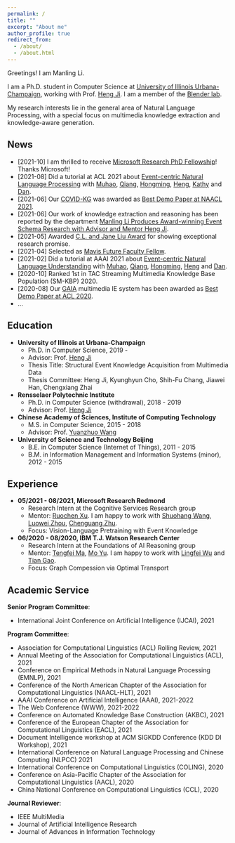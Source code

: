 ```yaml
---
permalink: /
title: ""
excerpt: "About me"
author_profile: true
redirect_from: 
  - /about/
  - /about.html
---
```


Greetings! I am Manling Li.

I am a Ph.D. student in Computer Science at [University of Illinois Urbana-Champaign](https://illinois.edu/), working with Prof. [Heng Ji](http://blender.cs.illinois.edu/hengji.html). I am a member of the [Blender lab](http://blender.cs.illinois.edu/index.html). 
<!-- Prior to UIUC, I got my master's degree from [Institute of Computing Technology](http://www.ict.ac.cn/), [Chinese Academy of Sciences](http://www.cas.cn/) in 2018, and received my bachelor's degree from [University of Science and Technology Beijing](http://www.ustb.edu.cn/index.asp) with Beijing Outstanding Undergraduate Award in 2015. -->
My research interests lie in the general area of Natural Language Processing, with a special focus on multimedia knowledge extraction and knowledge-aware generation.


News
------
* [2021-10] I am thrilled to receive [Microsoft Research PhD Fellowship](https://www.microsoft.com/en-us/research/academic-program/phd-fellowship/#!people)! Thanks Microsoft! 
* [2021-08] Did a tutorial at ACL 2021 about [Event-centric Natural Language Processing](https://cogcomp.seas.upenn.edu/page/tutorial.202108/) with [Muhao](https://muhaochen.github.io/), [Qiang](https://www.qiangning.info/), [Hongming](https://www.cse.ust.hk/~hzhangal/), [Heng](http://blender.cs.illinois.edu/hengji.html), [Kathy](http://www.cs.columbia.edu/~kathy) and [Dan](https://www.cis.upenn.edu/~danroth). 
* [2021-06] Our [COVID-KG](https://blender.cs.illinois.edu/paper/COVIDKG.pdf) was awarded as [Best Demo Paper at NAACL 2021](https://2021.naacl.org/blog/best-demo-award/).
* [2021-06] Our work of knowledge extraction and reasoning has been reported by the department [Manling Li Produces Award-winning Event Schema Research with Advisor and Mentor Heng Ji](https://cs.illinois.edu/news/manling-li-produces-award-winning-event-schema-research-with-advisor-and-mentor-heng-ji).
* [2021-05] Awarded [C.L. and Jane Liu Award](https://cs.illinois.edu/about/awards/graduate-fellowships-awards/cl-and-jane-w-s-liu-award) for showing exceptional research promise.
* [2021-04] Selected as [Mavis Future Faculty Fellow](https://publish.illinois.edu/engr-mavis/). 
* [2021-02] Did a tutorial at AAAI 2021 about [Event-centric Natural Language Understanding](https://cogcomp.seas.upenn.edu/page/tutorial.202102/) with [Muhao](https://muhaochen.github.io/), [Qiang](https://www.qiangning.info/), [Hongming](https://www.cse.ust.hk/~hzhangal/), [Heng](http://blender.cs.illinois.edu/hengji.html) and [Dan](https://www.cis.upenn.edu/~danroth/).
* [2020-10] Ranked 1st in TAC Streaming Multimedia Knowledge Base Population (SM-KBP) 2020.
* [2020-08] Our [GAIA](https://blender.cs.illinois.edu/software/gaia-ie/) multimedia IE system has been awarded as [Best Demo Paper at ACL 2020](https://acl2020.org/blog/ACL-2020-best-papers).
* ...


Education
------
<!-- ### Education -->
  * **University of Illinois at Urbana-Champaign**
    * Ph.D. in Computer Science, 2019 -
    * Advisor: Prof. [Heng Ji](http://blender.cs.illinois.edu/hengji.html) 
    * Thesis Title: Structural Event Knowledge Acquisition from Multimedia Data
    * Thesis Committee: Heng Ji, Kyunghyun Cho, Shih-Fu Chang, Jiawei Han, Chengxiang Zhai
  * **Rensselaer Polytechnic Institute**
    * Ph.D. in Computer Science (withdrawal), 2018 - 2019
    * Advisor: Prof. [Heng Ji](http://blender.cs.illinois.edu/hengji.html) 
  * **Chinese Academy of Sciences, Institute of Computing Technology**
    * M.S. in Computer Science, 2015 - 2018
    * Advisor: Prof. [Yuanzhuo Wang](https://dblp.org/pers/w/Wang:Yuanzhuo.html) 
  * **University of Science and Technology Beijing**
    * B.E. in Computer Science (Internet of Things), 2011 - 2015
    * B.M. in Information Management and Information Systems (minor), 2012 - 2015
    <!-- * Beijing Outstanding Undergraduate Award (Top 2%) -->

<!-- Publications
------ -->


Experience
------
  * **05/2021 - 08/2021, Microsoft Research Redmond**
    * Research Intern at the Cognitive Services Research group
    * Mentor: [Ruochen Xu](https://www.microsoft.com/en-us/research/people/ruox/). I am happy to work with [Shuohang Wang](https://sites.google.com/site/shuohangsite/), [Luowei Zhou](https://luoweizhou.github.io/), [Chenguang Zhu](https://www.microsoft.com/en-us/research/people/chezhu/). 
    * Focus: Vision-Language Pretraining with Event Knowledge
  * **06/2020 - 08/2020, IBM T.J. Watson Research Center**
    * Research Intern at the Foundations of AI Reasoning group
    * Mentor: [Tengfei Ma](https://sites.google.com/site/matf0123/home), [Mo Yu](https://scholar.google.com/citations?user=vC8DssQAAAAJ&hl=en). I am happy to work with [Lingfei Wu](https://sites.google.com/a/email.wm.edu/teddy-lfwu/) and [Tian Gao](https://researcher.watson.ibm.com/researcher/view.php?person=us-tgao).
    * Focus: Graph Compession via Optimal Transport


Academic Service
------

**Senior Program Committee**: 
  * International Joint Conference on Artificial Intelligence (IJCAI), 2021

**Program Committee**: 
  * Association for Computational Linguistics (ACL) Rolling Review, 2021
  * Annual Meeting of the Association for Computational Linguistics (ACL), 2021
  * Conference on Empirical Methods in Natural Language Processing (EMNLP), 2021
  * Conference of the North American Chapter of the Association for Computational Linguistics (NAACL-HLT), 2021
  * AAAI Conference on Artificial Intelligence (AAAI), 2021-2022
  * The Web Conference (WWW), 2021-2022
  * Conference on Automated Knowledge Base Construction (AKBC), 2021
  * Conference of the European Chapter
of the Association for Computational Linguistics (EACL), 2021
  * Document Intelligence workshop at ACM SIGKDD Conference (KDD DI Workshop), 2021
  * International Conference on Natural Language Processing and Chinese Computing (NLPCC) 2021
  * International Conference on Computational Linguistics (COLING), 2020
  * Conference on Asia-Pacific Chapter of the Association for Computational Linguistics (AACL), 2020
  * China National Conference on Computational Linguistics (CCL), 2020

**Journal Reviewer**: 
  * IEEE MultiMedia
  * Journal of Artificial Intelligence Research
  * Journal of Advances in Information Technology